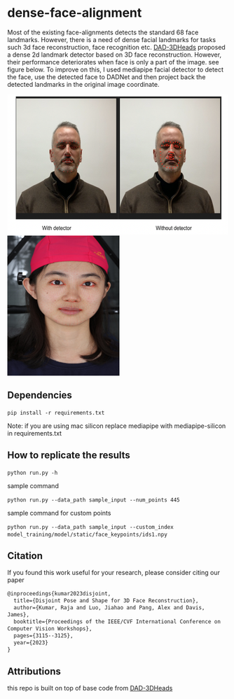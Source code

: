 # dense-face-alignment

Most of the existing face-alignments detects the standard 68 face landmarks. However, there is a need of dense facial landmarks for tasks such 3d face reconstruction, face recognition etc. [DAD-3DHeads](https://github.com/PinataFarms/DAD-3DHeads) proposed a dense 2d landmark detector based on 3D face reconstruction. However, their performance deteriorates when face is only a part of the image. see figure below. To improve on this, I used mediapipe facial detector to detect the face, use the detected face to DADNet and then project back the detected landmarks in the original image coordinate.


<img src="./images/with_without_detector.png" width="512" height="320">      <img src="./images/sample.jpeg" alt="dense landmarks sample" width="256" height="320">

## Dependencies

`
pip install -r requirements.txt
`

Note: if you are using mac silicon replace mediapipe with mediapipe-silicon in requirements.txt

## How to replicate the results

`
python run.py -h
`

sample command

`
python run.py --data_path sample_input --num_points 445 
`

sample command for custom points

`
python run.py --data_path sample_input --custom_index model_training/model/static/face_keypoints/ids1.npy
`

## Citation

If you found this work useful for your research, please consider citing our paper

```
@inproceedings{kumar2023disjoint,
  title={Disjoint Pose and Shape for 3D Face Reconstruction},
  author={Kumar, Raja and Luo, Jiahao and Pang, Alex and Davis, James},
  booktitle={Proceedings of the IEEE/CVF International Conference on Computer Vision Workshops},
  pages={3115--3125},
  year={2023}
}
```
## Attributions
this repo is built on top of base code from [DAD-3DHeads](https://github.com/PinataFarms/DAD-3DHeads)

